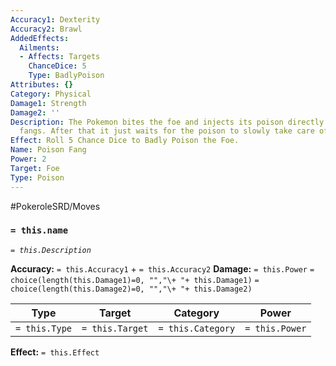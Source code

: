 ```yaml
---
Accuracy1: Dexterity
Accuracy2: Brawl
AddedEffects:
  Ailments:
  - Affects: Targets
    ChanceDice: 5
    Type: BadlyPoison
Attributes: {}
Category: Physical
Damage1: Strength
Damage2: ''
Description: The Pokemon bites the foe and injects its poison directly through its
  fangs. After that it just waits for the poison to slowly take care of its foe.
Effect: Roll 5 Chance Dice to Badly Poison the Foe.
Name: Poison Fang
Power: 2
Target: Foe
Type: Poison
---
```


#PokeroleSRD/Moves

### `= this.name` 
*`= this.Description`*

**Accuracy:** `= this.Accuracy1` + `= this.Accuracy2`
**Damage:** `= this.Power` `= choice(length(this.Damage1)=0, "","\+ "+ this.Damage1)` `= choice(length(this.Damage2)=0, "","\+ "+ this.Damage2)`

| Type          | Target          | Category          | Power          |
| ------------- | --------------- | ----------------  | -------------- |
| `= this.Type` | `= this.Target` | `= this.Category` | `= this.Power` | 

**Effect:** `= this.Effect`